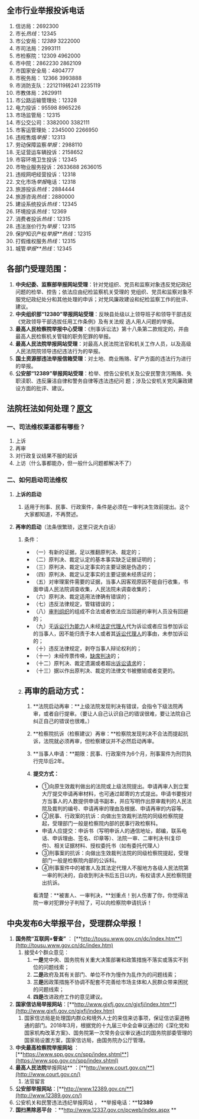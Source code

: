 ##  全市行业举报投诉电话

1. 信访局：2692300 
2. 市长*热线*：12345
3. 市公安局：*12389* 3222000 
4. 市司法局：2993111
5. 市检察院：12309 4962000 
6. 市中院：2862230 2862109
7. 市国家安全局：4804777 
8. 市税务局： 12366 3993888
9. 市消防支队：2212119转241 2235119
10. 市教体局：2629911 
11. 市公路运输管理处：12328
12. 电力投诉：95598 8965226
13. 市场监管局：12315 
14. 市公交公司：3382000 3382111
15. 市客运管理处：2345000 2266950
16. 违规售烟*举报*：12313 
17. 劳动保障监察*举报*：2988110
18. 无证营运车辆投诉：2158652 
19. 市容环境卫生投诉：12345
20. 市物业服务投诉：2633688 2636015 
21. 违规网吧经营投诉：12318
22. 文化市场*举报*电话：12318 
23. 旅游投诉*热线*：2884444
24. 旅游咨询*热线*：2880000
25. 建设系统投诉*热线*：12345 
26. 环境投诉*热线*：12369
27. 消费者投诉*热线*：12315 
28. 违法涨价行为*举报*：12315
29. 保护知识产权*举报**热线*：12315 
30. 打假维权服务*热线*：12315
31. 城管*举报**热线*：12345

## 各部门受理范围：

1. **中央纪委、监察部举报网站受理**：针对党组织、党员和监察对象违反党纪政纪问题的检举、控告；依法应由纪检监察机关受理的
    党组织、党员和监察对象不服党纪政纪处分和其他处理的申诉；对党风廉政建设和纪检监察工作的批评、建议。
2. **中央组织部“12380”举报网站受理**：反映县处级以上领导班子和领导干部违反《党政领导干部选拔任用工作条例》及有关法规
    选人用人问题的举报。
3.  **最高人民检察院举报中心受理**：《刑事诉讼法》第十八条第二款规定的，并由最高人民检察机关管辖的职务犯罪的举报。
4.  **最高人民法院举报网站受理**：对最高人民法院法官和机关工作人员，以及高级人民法院院领导违纪违法行为的举报。
5.  **国土资源部违法举报信箱受理**：对土地、商业贿赂、矿产方面的违法行为进行的举报。
6.  **公安部“12389”举报网站受理**：检举、控告公安机关及公安民警贪污贿赂、失职渎职、违反廉洁自律和警务自律等违法违纪问
    题；涉及公安机关党风廉政建设方面的批评、建议。

## 法院枉法如何处理？[原文](https://zhuanlan.zhihu.com/p/52725259)

### 一、司法维权渠道都有哪些？

1. 上诉
2. 再审
3. 对行政复议结果不服的起诉
4. 上访（什么事都能办，但一般什么问题都解决不了）

### 二、如何启动司法维权

1. **上诉的启动**

   1. 适用于刑事、民事、行政案件，条件是必须在一审判决生效前提出。这个大家都知道，不再赘述。

2. **再审的启动**（法条很繁琐，这里只说大白话）

   1. 条件：

      - （一）有新的证据，足以推翻原判决、裁定的；
      - （二）原判决、裁定认定的基本事实缺乏证据证明的；
      - （三）原判决、裁定认定事实的主要证据是伪造的；
      - （四）原判决、裁定认定事实的主要证据未经质证的；
      - （五）对审理案件需要的证据，当事人因客观原因不能自行收集，书面申请人民法院调查收集，人民法院未调查收集的；
      - （六）原判决、裁定适用法律确有错误的；
      - （七）违反法律规定，管辖错误的；
      - （八）[审判组织](https://link.zhihu.com/?target=https%3A//www.baidu.com/s%3Fwd%3D%E5%AE%A1%E5%88%A4%E7%BB%84%E7%BB%87%26tn%3DSE_PcZhidaonwhc_ngpagmjz%26rsv_dl%3Dgh_pc_zhidao)的组成不合法或者依法应当回避的审判人员没有回避的；
      - （九）无[诉讼行为能力](https://link.zhihu.com/?target=https%3A//www.baidu.com/s%3Fwd%3D%E8%AF%89%E8%AE%BC%E8%A1%8C%E4%B8%BA%E8%83%BD%E5%8A%9B%26tn%3DSE_PcZhidaonwhc_ngpagmjz%26rsv_dl%3Dgh_pc_zhidao)人未经[法定代理人](https://link.zhihu.com/?target=https%3A//www.baidu.com/s%3Fwd%3D%E6%B3%95%E5%AE%9A%E4%BB%A3%E7%90%86%E4%BA%BA%26tn%3DSE_PcZhidaonwhc_ngpagmjz%26rsv_dl%3Dgh_pc_zhidao)代为诉讼或者应当参加诉讼的当事人，因不能归责于本人或者其[诉讼代理人](https://link.zhihu.com/?target=https%3A//www.baidu.com/s%3Fwd%3D%E8%AF%89%E8%AE%BC%E4%BB%A3%E7%90%86%E4%BA%BA%26tn%3DSE_PcZhidaonwhc_ngpagmjz%26rsv_dl%3Dgh_pc_zhidao)的事由，未参加诉讼的；
      - （十）违反法律规定，剥夺当事人辩论权利的；
      - （十一）未经传票传唤，[缺席判决](https://link.zhihu.com/?target=https%3A//www.baidu.com/s%3Fwd%3D%E7%BC%BA%E5%B8%AD%E5%88%A4%E5%86%B3%26tn%3DSE_PcZhidaonwhc_ngpagmjz%26rsv_dl%3Dgh_pc_zhidao)的；
      - （十二）原判决、裁定遗漏或者超出[诉讼请求](https://link.zhihu.com/?target=https%3A//www.baidu.com/s%3Fwd%3D%E8%AF%89%E8%AE%BC%E8%AF%B7%E6%B1%82%26tn%3DSE_PcZhidaonwhc_ngpagmjz%26rsv_dl%3Dgh_pc_zhidao)的；
      - （十三）据以作出原判决、裁定的法律文书被撤销或者变更的。

   2. ## 再审的启动方式：

      1. **法院启动再审：**上级法院发现判决有错误，会指令下级法院再审，或者自行提审。（要让人自己认识自己的错误很难，要让法院自己纠正自己的错误也很难。）

      2. **检察院抗诉（检察建议）再审：**检察院发现判决不合法而提起抗诉，法院就必须再审，但检察建议并不必然启动再审。

      3. **当事人申请：**期限：民事、行政案件为6个月，刑事案件为刑罚执行完毕后2年。

      4. **提交方式：**

         - ①向原生效裁判做出的法院或上级法院提出。申请再审人到立案大厅提交申请再审材料，也可通过邮寄的方式提出。申请书要按对方当事人的人数提供申请书副本，并应写明作出原审裁判的人民法院及裁判的编号、申请再审的理由及根据、申请再审的内容等。
         - ②民事、行政案的抗诉：向做出生效裁判法院的同级检察院提起，受理部门一般是检察院内部的民事行政检察科。
         - 申请人应提交：申诉书（写明申诉人的通信地址，邮编，联系电话、申诉理由、签名、印章等）、法院一审、二审判决书(复印件)、相关证据材料、授权委托书（如有委托代理人）
         - ③刑事案的抗诉：向做出生效裁判法院的同级检察院提起，受理部门一般是检察院内部的公诉科。
         - ④刑事案件中的被害人及其法定代理人不服地方各级人民法院第一审的判决的，自收到判决书后五日以内，有权请求人民检察院提出抗诉。

         看清楚：**被害人、一审判决，**划重点！别人伤害了你，你觉得法院一审对犯罪分子判轻了，可以向检察院申请抗诉！

## 中央发布6大举报平台，受理群众举报！

1. **国务院“互联网+督查”** ： [**http://tousu.www.gov.cn/dc/index.htm**](http://tousu.www.gov.cn/dc/index.htm) 
   1. 接受4个群众意见： 
      1. **一是**党中央、国务院有关重大决策部署和政策措施不落实或落实不到位的问题线索；
      2. **二是**政府及其有关部门、单位不作为慢作为乱作为的问题线索；
      3. **三是**因政策措施不协调不配套不完善给市场主体和人民群众带来困扰的问题线索；
      4. **四是**改进政府工作的意见建议。
2. **国家信访局举报网站**：[**http://www.gjxfj.gov.cn/gjxfj/index.htm**](http://www.gjxfj.gov.cn/gjxfj/index.htm) 
   1. 国家信访局是处理国内群众和境外人士的来信来访事项，保证信访渠道畅通的部门。2018年3月，根据党的十九届三中全会审议通过的《深化党和国家机构改革方案》、国务院第一次常务会议审议通过的国务院部委管理的国家局设置方案，国家信访局，由国务院办公厅管理。
3. **中央最高检察院举报网站**  ： [**https://www.spp.gov.cn/spp/index.shtml**](https://www.spp.gov.cn/spp/index.shtml)  
4. **最高人民法院**举报网站**  ：[**http://www.court.gov.cn/**](http://www.court.gov.cn/)
   1. 法官留言
5.  **公安部举报网站**：[**http://www.12389.gov.cn/**](http://www.12389.gov.cn/) 
   1. 公安机关和民警违法违纪举报网站 ， **举报电话：****12389**
6. **国扫黑除恶平台** ：**http://www.12337.gov.cn/pcweb/index.aspx **

